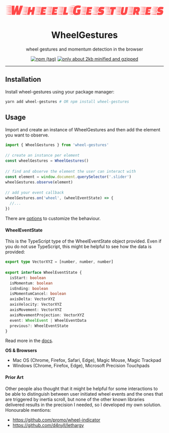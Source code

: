 # ![wheel gestures](./WheelGestures.svg)

<h1 align="center">WheelGestures</h1>
<p align="center">
  wheel gestures and momentum detection in the browser
</p>

<p align="center">
  <a href="https://www.npmjs.com/package/wheel-gestures" rel="nofollow"><img src="https://camo.githubusercontent.com/da238eaad5556c489501f93369cd209a2e7e4351/68747470733a2f2f696d672e736869656c64732e696f2f6e706d2f762f776865656c2d67657374757265732f6c61746573742e737667" alt="npm (tag)" data-canonical-src="https://img.shields.io/npm/v/wheel-gestures/latest.svg" style="max-width:100%;"></a>
  <a href="https://bundlephobia.com/result?p=wheel-gestures@2.1.1" rel="nofollow"><img src="https://camo.githubusercontent.com/7d96deb09bd6d0a2f58a54d94eeaf2dcf0891b42/68747470733a2f2f62616467656e2e6e65742f62756e646c6570686f6269612f6d696e7a69702f776865656c2d6765737475726573" alt="only about 2kb minified and gzipped" data-canonical-src="https://badgen.net/bundlephobia/minzip/wheel-gestures" style="max-width:100%;"></a>
</p>

<hr/>

## Installation

Install wheel-gestures using your package manager:

```sh
yarn add wheel-gestures # OR npm install wheel-gestures
```

## Usage 

Import and create an instance of WheelGestures and then add the element you want to observe.

````TypeScript
import { WheelGestures } from 'wheel-gestures'

// create an instance per element
const wheelGestures = WheelGestures()

// find and observe the element the user can interact with
const element = window.document.querySelector('.slider')
wheelGestures.observe(element)

// add your event callback 
wheelGestures.on('wheel', (wheelEventState) => {
  //...
})
````

There are [options](https://wheel-gestures.xiel.dev/docs/options/) to customize the behaviour.

#### WheelEventState

This is the TypeScript type of the WheelEventState object provided. Even if you do not use TypeScript, this might be helpful to see how the data is provided:

````TypeScript
export type VectorXYZ = [number, number, number]

export interface WheelEventState {
  isStart: boolean
  isMomentum: boolean
  isEnding: boolean
  isMomentumCancel: boolean
  axisDelta: VectorXYZ
  axisVelocity: VectorXYZ
  axisMovement: VectorXYZ
  axisMovementProjection: VectorXYZ
  event: WheelEvent | WheelEventData
  previous?: WheelEventState
}
````

Read more in the [docs](https://wheel-gestures.xiel.dev).

**OS & Browsers**

- Mac OS (Chrome, Firefox, Safari, Edge), Magic Mouse, Magic Trackpad
- Windows (Chrome, Firefox, Edge), Microsoft Precision Touchpads

#### Prior Art

Other people also thought that it might be helpful for some interactions to be able to distinguish between user initiated wheel events and the ones that are triggered by inertia scroll, but none of the other known libraries delivered results in the precision I needed, so I developed my own solution. Honourable mentions:

- https://github.com/promo/wheel-indicator
- https://github.com/d4nyll/lethargy
